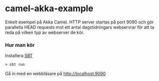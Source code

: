 camel-akka-example
==================

Enkelt exempel på Akka Camel. HTTP server startas på port 9090 och gör parallella HEAD requests mot ett antal dagstidningars webservrar för att ta reda på vilken typ av webserver de kör.

### Hur man kör

Installera [SBT](http://www.scala-sbt.org/release/docs/Getting-Started/Setup.html)

```
> sbt run
```

Gå in med en webbläsare på [http://localhost:9090](http://localhost:9090)
